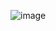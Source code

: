![image](https://github.com/srmkumar/JavaPractice/assets/14026447/4fbecb5d-2f03-43b5-aee2-14fbdccd7488)
